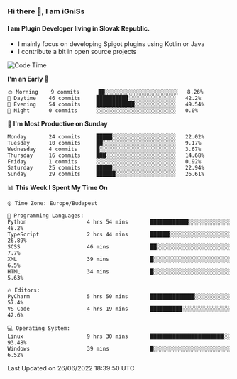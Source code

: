 ### Hi there 👋, I am iGniSs

#### I am Plugin Developer living in Slovak Republic.
- I mainly focus on developing Spigot plugins using Kotlin or Java
- I contribute a bit in open source projects

<!--START_SECTION:waka-->
![Code Time](http://img.shields.io/badge/Code%20Time-793%20hrs%203%20mins-blue)

**I'm an Early 🐤** 

```text
🌞 Morning    9 commits      ██░░░░░░░░░░░░░░░░░░░░░░░   8.26% 
🌆 Daytime    46 commits     ██████████░░░░░░░░░░░░░░░   42.2% 
🌃 Evening    54 commits     ████████████░░░░░░░░░░░░░   49.54% 
🌙 Night      0 commits      ░░░░░░░░░░░░░░░░░░░░░░░░░   0.0%

```
📅 **I'm Most Productive on Sunday** 

```text
Monday       24 commits     █████░░░░░░░░░░░░░░░░░░░░   22.02% 
Tuesday      10 commits     ██░░░░░░░░░░░░░░░░░░░░░░░   9.17% 
Wednesday    4 commits      █░░░░░░░░░░░░░░░░░░░░░░░░   3.67% 
Thursday     16 commits     ███░░░░░░░░░░░░░░░░░░░░░░   14.68% 
Friday       1 commits      ░░░░░░░░░░░░░░░░░░░░░░░░░   0.92% 
Saturday     25 commits     █████░░░░░░░░░░░░░░░░░░░░   22.94% 
Sunday       29 commits     ██████░░░░░░░░░░░░░░░░░░░   26.61%

```


📊 **This Week I Spent My Time On** 

```text
⌚︎ Time Zone: Europe/Budapest

💬 Programming Languages: 
Python                   4 hrs 54 mins       ████████████░░░░░░░░░░░░░   48.2% 
TypeScript               2 hrs 44 mins       ██████░░░░░░░░░░░░░░░░░░░   26.89% 
SCSS                     46 mins             ██░░░░░░░░░░░░░░░░░░░░░░░   7.7% 
XML                      39 mins             █░░░░░░░░░░░░░░░░░░░░░░░░   6.5% 
HTML                     34 mins             █░░░░░░░░░░░░░░░░░░░░░░░░   5.63%

🔥 Editors: 
PyCharm                  5 hrs 50 mins       ██████████████░░░░░░░░░░░   57.4% 
VS Code                  4 hrs 19 mins       ██████████░░░░░░░░░░░░░░░   42.6%

💻 Operating System: 
Linux                    9 hrs 30 mins       ███████████████████████░░   93.48% 
Windows                  39 mins             █░░░░░░░░░░░░░░░░░░░░░░░░   6.52%

```


 Last Updated on 26/06/2022 18:39:50 UTC
<!--END_SECTION:waka-->